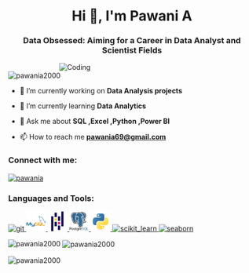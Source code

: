 
<h1 align="center">Hi 👋, I'm Pawani A</h1>
<h3 align="center">Data Obsessed: Aiming for a Career in Data Analyst and Scientist Fields</h3>
<img align="right" alt="Coding" width="400" src="https://blogs.sap.com/wp-content/uploads/2019/07/Data-Science.png")>

<p align="left"> <img src="https://komarev.com/ghpvc/?username=pawania2000&label=Profile%20views&color=0e75b6&style=flat" alt="pawania2000" /> </p>

- 🔭 I’m currently working on **Data Analysis projects**

- 🌱 I’m currently learning **Data Analytics**

- 💬 Ask me about **SQL ,Excel ,Python ,Power BI**

- 📫 How to reach me **pawania69@gmail.com**

<h3 align="left">Connect with me:</h3>
<p align="left">
<a href="https://linkedin.com/in/pawania" target="blank"><img align="center" src="https://raw.githubusercontent.com/rahuldkjain/github-profile-readme-generator/master/src/images/icons/Social/linked-in-alt.svg" alt="pawania" height="30" width="40" /></a>
</p>

<h3 align="left">Languages and Tools:</h3>
<p align="left"> <a href="https://git-scm.com/" target="_blank" rel="noreferrer"> <img src="https://www.vectorlogo.zone/logos/git-scm/git-scm-icon.svg" alt="git" width="40" height="40"/> </a> <a href="https://www.mysql.com/" target="_blank" rel="noreferrer"> <img src="https://raw.githubusercontent.com/devicons/devicon/master/icons/mysql/mysql-original-wordmark.svg" alt="mysql" width="40" height="40"/> </a> <a href="https://pandas.pydata.org/" target="_blank" rel="noreferrer"> <img src="https://raw.githubusercontent.com/devicons/devicon/2ae2a900d2f041da66e950e4d48052658d850630/icons/pandas/pandas-original.svg" alt="pandas" width="40" height="40"/> </a> <a href="https://www.postgresql.org" target="_blank" rel="noreferrer"> <img src="https://raw.githubusercontent.com/devicons/devicon/master/icons/postgresql/postgresql-original-wordmark.svg" alt="postgresql" width="40" height="40"/> </a> <a href="https://www.python.org" target="_blank" rel="noreferrer"> <img src="https://raw.githubusercontent.com/devicons/devicon/master/icons/python/python-original.svg" alt="python" width="40" height="40"/> </a> <a href="https://scikit-learn.org/" target="_blank" rel="noreferrer"> <img src="https://upload.wikimedia.org/wikipedia/commons/0/05/Scikit_learn_logo_small.svg" alt="scikit_learn" width="40" height="40"/> </a> <a href="https://seaborn.pydata.org/" target="_blank" rel="noreferrer"> <img src="https://seaborn.pydata.org/_images/logo-mark-lightbg.svg" alt="seaborn" width="40" height="40"/> </a> </p>

<p><img align="left" src="https://github-readme-stats.vercel.app/api/top-langs?username=pawania2000&show_icons=true&locale=en&layout=compact" alt="pawania2000" /></p>

<p>&nbsp;<img align="center" src="https://github-readme-stats.vercel.app/api?username=pawania2000&show_icons=true&locale=en" alt="pawania2000" /></p>

<p><img align="center" src="https://github-readme-streak-stats.herokuapp.com/?user=pawania2000&" alt="pawania2000" /></p>
